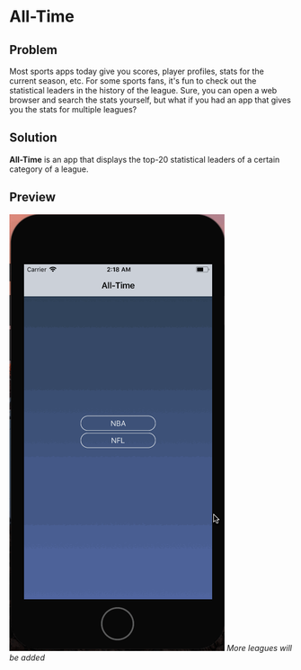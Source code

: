 # All-Time

## Problem
Most sports apps today give you scores, player profiles, stats for the current season, etc. For some sports fans, it's fun to check out the statistical leaders in the history of the league. Sure, you can open a web browser and search the stats yourself, but what if you had an app that gives you the stats for multiple leagues?

## Solution
**All-Time** is an app that displays the top-20 statistical leaders of a certain category of a league.

## Preview
![](All-Time.gif)
*More leagues will be added* 